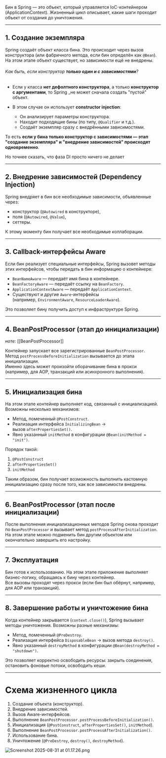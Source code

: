 
Бин в Spring — это объект, который управляется IoC-контейнером (ApplicationContext). Жизненный цикл описывает, какие шаги проходит объект от создания до уничтожения.

---

## 1. Создание экземпляра

Spring создаёт объект класса бина. Это происходит через вызов конструктора (или фабричного метода, если бин определён как `@Bean`). На этом этапе объект существует, но зависимости ещё не внедрены.

###### Как быть, если конструктор **только один и с зависимостями**?

- Если у класса **нет дефолтного конструктора**, а только **конструктор с аргументами**, то Spring _не может сначала создать "пустой" объект.

- В этом случае он использует **constructor injection**:
    - Он анализирует параметры конструктора.
    - Находит подходящие бины (по типу, `@Qualifier` и т.д.).
    - Создаёт экземпляр сразу с внедрёнными зависимостями.

То есть **если у бина только конструктор с зависимостями — этап "создание экземпляра" и "внедрение зависимостей" происходят одновременно**.

Но точнее сказать, что фаза DI просто ничего не делает

---

## 2. Внедрение зависимостей (Dependency Injection)

Spring внедряет в бин все необходимые зависимости, объявленные через:

- конструктор (`@Autowired` в конструкторе),
- поля (`@Autowired`, `@Value`),
- сеттеры.

К этому моменту бин получает все необходимые коллаборации.

---

## 3. Callback-интерфейсы Aware

Если бин реализует специальные интерфейсы, Spring вызовет методы этих интерфейсов, чтобы передать в бин информацию о контейнере:

- `BeanNameAware` — передаёт имя бина в контейнере.
- `BeanFactoryAware` — передаёт ссылку на `BeanFactory`.
- `ApplicationContextAware` — передаёт `ApplicationContext`.
- Существуют и другие `Aware`-интерфейсы (например, `EnvironmentAware`, `ResourceLoaderAware`).

Это позволяет бину получить доступ к инфраструктуре Spring.

---

## 4. BeanPostProcessor (этап до инициализации)

_ноте:_ [[BeanPostProcessor]]

Контейнер запускает все зарегистрированные `BeanPostProcessor`.  
Метод `postProcessBeforeInitialization` вызывается до этапа инициализации.  
Именно здесь может произойти оборачивание бина в прокси (например, для AOP, транзакций или асинхронного выполнения).

---

## 5. Инициализация бина

На этом этапе контейнер выполняет код, связанный с инициализацией. Возможны несколько механизмов:

- Метод, помеченный `@PostConstruct`.
- Реализация интерфейса `InitializingBean` → вызов `afterPropertiesSet()`.
- Явно указанный `initMethod` в конфигурации `@Bean(initMethod = "init")`.

Порядок такой:

1. `@PostConstruct`
2. `afterPropertiesSet()`
3. `initMethod`

Таким образом, бин получает возможность выполнить кастомную инициализацию сразу после того, как все зависимости внедрены.

---

## 6. BeanPostProcessor (этап после инициализации)

После выполнения инициализационных методов Spring снова проходит по `BeanPostProcessor` и вызывает метод `postProcessAfterInitialization`.  
На этом этапе можно подменить бин другим объектом или окончательно завершить его настройку.

---

## 7. Эксплуатация

Бин готов к использованию. На этом этапе приложение выполняет бизнес-логику, обращаясь к бину через контейнер.  
Все вызовы проходят через прокси (если бин был обёрнут, например, для AOP или транзакций).

---

## 8. Завершение работы и уничтожение бина

Когда контейнер закрывается (`context.close()`), Spring вызывает методы уничтожения. Возможны разные механизмы:

- Метод, помеченный `@PreDestroy`.
- Реализация интерфейса `DisposableBean` → вызов метода `destroy()`.
- Явно указанный `destroyMethod` в конфигурации `@Bean(destroyMethod = "shutdown")`.

Это позволяет корректно освободить ресурсы: закрыть соединения, остановить фоновые потоки, освободить кеши.

---

# Схема жизненного цикла

1. Создание объекта (конструктор).
2. Внедрение зависимостей.
3. Вызов Aware-интерфейсов.
4. Выполнение `BeanPostProcessor.postProcessBeforeInitialization()`.
5. Инициализация (`@PostConstruct`, `afterPropertiesSet()`, `initMethod`).
6. Выполнение `BeanPostProcessor.postProcessAfterInitialization()`.
7. Использование бина.
8. Уничтожение (`@PreDestroy`, `destroy()`, `destroyMethod`).

![Screenshot 2025-08-31 at 01.17.26.png](app://061559b46175655100e22d9c73db095047e1/Users/nikitagerasimov/Documents/Obsidian%20Vault/Yandex%20Interview/Frameworks%20&%20Libraries/Spring/Images/Screenshot%202025-08-31%20at%2001.17.26.png?1756592249337)